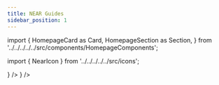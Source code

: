 ```yaml
---
title: NEAR Guides
sidebar_position: 1
---
```


import {
HomepageCard as Card,
HomepageSection as Section,
} from '../../../../../src/components/HomepageComponents';

import {
NearIcon
} from '../../../../../src/icons';

<Section title="Building IDapps on Near Chains" id="web-sdks" hasSubSections >

<Section>
<Card
title="Cross-Chain Ping Pong"
description="Building a cross-chain ping pong smart contract"
to="/message-transfer/sample-idapps/near_guides/ping-pong-contract"
icon={<NearIcon />}
/>
<Card
title="Cross-Chain NFT"
description="Building a cross-chain NFT smart contract"
to="/message-transfer/sample-idapps/near_guides/cross-chain-nft"
icon={<NearIcon />}
/>
</Section>
</Section>
